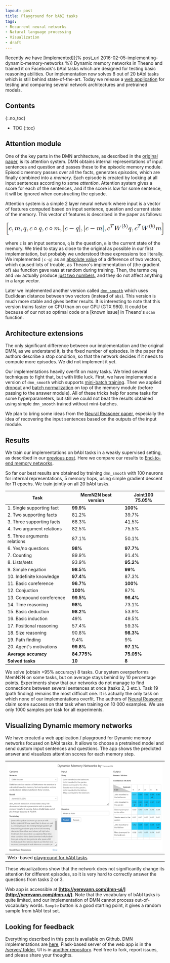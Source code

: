 ```yaml
---
layout: post
title: Playground for bAbI tasks
tags:
- Recurrent neural networks
- Natural language processing
- Visualization
- draft
---
```


Recently we have [implemented]({% post_url 2016-02-05-implementing-dynamic-memory-networks %}) Dynamic memory networks in Theano and trained it on Facebook's bAbI tasks which are designed for testing basic reasoning abilities. Our implementation now solves 8 out of 20 bAbI tasks which is still behind state-of-the-art. Today we release a [web application](http://yerevann.com/dmn-ui/) for testing and comparing several network architectures and pretrained models.

<!--more-->

## Contents
{:.no_toc}
* TOC
{:toc}

## Attention module

One of the key parts in the DMN architecture, as described in the [original paper](http://arxiv.org/abs/1506.07285), is its attention system. DMN obtains internal representations of input sentences and question and passes these to the episodic memory module. Episodic memory passes over all the facts, generates _episodes_, which are finally combined into a _memory_. Each episode is created by looking at all input sentences according to some _attention_. Attention system gives a score for each of the sentences, and if the score is low for some sentence, it will be ignored when constructing the episode. 

Attention system is a simple 2 layer neural network where input is a vector of features computed based on input sentence, question and current state of the memory. This vector of features is described in the paper as follows:

![attention module input](/public/2016-02-23/attention-vector.png "attention module input")

where `c` is an input sentence, `q` is the question, `m` is the current state of the memory. We tried to stay as close to the original as possible in our first implementation, but probably we understood these expressions too literally. We implemented `|c-q|` as an [absolute value](https://github.com/YerevaNN/Dynamic-memory-networks-in-Theano/blob/master/dmn_basic.py#L217) of a difference of two vectors, which caused lots of trouble, as Theano's implementation of (the gradient of) `abs` function gave `NaN`s at random during training. Then, the terms `cWq` and `cWm` actually produce [just two numbers](https://github.com/YerevaNN/Dynamic-memory-networks-in-Theano/blob/master/dmn_basic.py#L215), and they do not affect anything in a large vector.
   
Later we implemented another version called [`dmn_smooth`](https://github.com/YerevaNN/Dynamic-memory-networks-in-Theano/blob/master/dmn_smooth.py#L223) which uses Euclidean distance between two vectors (instead of `abs`). This version is much more stable and gives better results. It is interesting to note that this version trains faster on CPU than on our GPU (GTX 980). It could be because of our not so optimal code or a [known issue] in Theano's `scan` function.

## Architecture extensions
The only significant difference between our implementation and the original DMN, as we understand it, is the fixed number of episodes. In the paper the authors describe a stop condition, so that the network decides if it needs to compute more episodes. We did not implement it yet.

Our implementations heavily overfit on many tasks. We tried several techniques to fight that, but with little luck. First, we have implemented a version of `dmn_smooth` which supports [mini-batch training](https://github.com/YerevaNN/Dynamic-memory-networks-in-Theano/blob/master/dmn_batch.py). Then we applied [dropout](https://en.wikipedia.org/wiki/Dropout_(neural_networks)) and [batch normalization](http://arxiv.org/abs/1502.03167) on top of the memory module (before passing to the answer module). All of these tricks help for some tasks for some hyperparameters, but still we could not beat the results obtained using simple `dmn_smooth` trained without mini-batches.

We plan to bring some ideas from the [Neural Reasoner paper](http://arxiv.org/abs/1508.05508), especially the idea of recovering the input sentences based on the outputs of the input module.
 

## Results
We train our implementations on bAbI tasks in a weakly supervised setting, as described in our [previous post](http://yerevann.github.io/2016/02/05/implementing-dynamic-memory-networks/#memory-networks). Here we compare our results to [End-to-end memory networks](http://arxiv.org/abs/1410.3916).

So far our best results are obtained by training `dmn_smooth` with 100 neurons for internal representations, 5 memory hops, using simple gradient descent for 11 epochs. We train jointly on all 20 bAbI tasks. 

| Task | MemN2N best version | Joint100 75.05% |
| --- | ----- | ------ |
| 1. Single supporting fact |	**99.9%**	|	**100%**	|
| 2. Two supporting facts |	81.2%	|	39.7%	|
| 3. Three supporting facts |	68.3%	|	41.5%	|
| 4. Two argument relations |	82.5%	|	75.5%	|
| 5. Three arguments relations |	87.1%	|	50.1%	|
| 6. Yes/no questions |	**98%**	|	**97.7%**	|
| 7. Counting |	89.9%	|	91.4%	|
| 8. Lists/sets |	93.9%	|	**95.2%**	|
| 9. Simple negation |	**98.5%**	|	**99%**	|
| 10. Indefinite knowledge |	**97.4%**	|	87.3%	|
| 11. Basic coreference |	**96.7%**	|	**100%**	|
| 12. Conjuction |	**100%**	|	87%	|
| 13. Compound coreference |	**99.5%**	|	**96.4%**	|
| 14. Time reasoning |	**98%**	|	73.1%	|
| 15. Basic deduction |	**98.2%**	|	53.9%	|
| 16. Basic induction |	49%	|	49.5%	|
| 17. Positional reasoning |	57.4%	|	59.3%	|
| 18. Size reasoning |	90.8%	|	**98.3%**	|
| 19. Path finding |	9.4%	|	9%	|
| 20. Agent's motivations |	**99.8%**	|	**97.1%**	|
| **Average accuracy** |	**84.775%**	|	**75.05%**	|
| **Solved tasks** |	**10**	|	**8**	|

We solve (obtain >95% accuracy) 8 tasks. Our system overperforms MemN2N on some tasks, but on average stays behind by 10 percentage points. Experiments show that our networks do not manage to find connections between several sentences at once (tasks 2, 3 etc.). Task 19 (path finding) remains the most difficult one. It is actually the only task on which none of our implementations overfit. The authors of [Neural Reasoner](http://arxiv.org/abs/1508.05508) claim some success on that task when training on 10 000 examples. We use only 1000 samples per task for all experiments.

## Visualizing Dynamic memory networks

We have created a web application / playground for Dynamic memory networks focused on bAbI tasks. It allows to choose a pretrained model and send custom input sentences and questions. The app shows the predicted answer and visualizes attention scores for each memory step. 

| ![Playground for bAbI tasks](/public/2016-02-23/dmn-ui.png "Playground for bAbI tasks") |
| --- |
| Web-based [playground for bAbI tasks](http://yerevann.com/dmn-ui/) |

These visualizations show that the network does not significantly change its attention for different episodes, so it is very hard to correctly answer the questions from tasks 2 or 3.  

Web app is accessible at **[http://yerevann.com/dmn-ui/](http://yerevann.com/dmn-ui/)**. Note that the vocabulary of bAbI tasks is quite limited, and our implementation of DMN cannot process out-of-vocabulary words. `Sample` button is a good starting point, it gives a random sample from bAbI test set.

## Looking for feedback

Everything described in this post is available on Github. DMN implementations are [here](https://github.com/YerevaNN/Dynamic-memory-networks-in-Theano), Flask-based server of the web app is in the [/server/ folder](https://github.com/YerevaNN/Dynamic-memory-networks-in-Theano/tree/master/server), UI is in [another repository](https://github.com/YerevaNN/dmn-ui). Feel free to fork, report issues, and please share your thoughts. 
